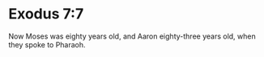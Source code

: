 # Exodus 7:7

Now Moses was eighty years old, and Aaron eighty-three years old, when they spoke to Pharaoh.
